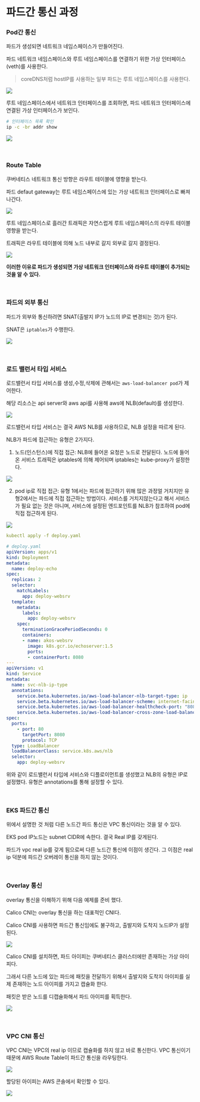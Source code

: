 # 파드간 통신 과정

### Pod간 통신

파드가 생성되면 네트워크 네임스페이스가 만들어진다.

파드 네트워크 네임스페이스와 루트 네임스페이스를 연결하기 위한 가상 인터페이스(veth)를 사용한다.

> coreDNS처럼 hostIP를 사용하는 일부 파드는 루트 네임스페이스를 사용한다.


![](https://img1.daumcdn.net/thumb/R1280x0/?scode=mtistory2&fname=https%3A%2F%2Fblog.kakaocdn.net%2Fdn%2FybvA5%2Fbtr4DtpBE9V%2FgfEQsjlcEpT5JKBjHLkh20%2Fimg.png)

루트 네임스페이스에서 네트워크 인터페이스를 조회하면, 파드 네트워크 인터페이스에 연결된 가상 인터페이스가 보인다.

```bash
# 인터페이스 목록 확인
ip -c -br addr show
```

![](https://img1.daumcdn.net/thumb/R1280x0/?scode=mtistory2&fname=https%3A%2F%2Fblog.kakaocdn.net%2Fdn%2Flwwy8%2Fbtr4xLK7Fki%2F9RX9kHeGb5CM4oj3E3kRi0%2Fimg.png)

<br>

### Route Table

쿠버네티스 네트워크 통신 방향은 라우트 테이블에 영향을 받는다.

파드 defaut gateway는 루트 네임스페이스에 있는 가상 네트워크 인터페이스로 빠져나간다.

![](https://img1.daumcdn.net/thumb/R1280x0/?scode=mtistory2&fname=https%3A%2F%2Fblog.kakaocdn.net%2Fdn%2FbcGdGv%2Fbtr4wNbs8Nv%2FOiskqKQaGbuYafs3KCQRyK%2Fimg.png)

루트 네임스페이스로 흘러간 트래픽은 자연스럽게 루트 네임스페이스의 라우트 테이블 영향을 받는다.

트래픽은 라우트 테이블에 의해 노드 내부로 갈지 외부로 갈지 결정된다.

![](https://img1.daumcdn.net/thumb/R1280x0/?scode=mtistory2&fname=https%3A%2F%2Fblog.kakaocdn.net%2Fdn%2FbZEZTG%2Fbtr4vjaX1YF%2FSRG2xTSoIHVwxPlupLTwUk%2Fimg.png)

**이러한 이유로 파드가 생성되면 가상 네트워크 인터페이스와 라우트 테이블이 추가되는 것을 알 수 있다.**


<br>

### 파드의 외부 통신

파드가 외부와 통신하려면 SNAT(출발지 IP가 노드의 IP로 변경되는 것)가 된다.

SNAT은 `iptables`가 수행한다.

![](https://img1.daumcdn.net/thumb/R1280x0/?scode=mtistory2&fname=https%3A%2F%2Fblog.kakaocdn.net%2Fdn%2FcwNjIK%2Fbtr4w539TqK%2FPo0EMsiYBCQDkURrcQP3G1%2Fimg.png)


<br>

### 로드 밸런서 타입 서비스

로드밸런서 타입 서비스를 생성,수정,삭제에 관해서는 `aws-load-balancer pod`가 제어한다.

해당 리소스는 api server와 aws api를 사용해 aws에 NLB(default)를 생성한다.

![](https://img1.daumcdn.net/thumb/R1280x0/?scode=mtistory2&fname=https%3A%2F%2Fblog.kakaocdn.net%2Fdn%2FpjzS2%2Fbtr4uQfHq3c%2FZ2Rj5iW4Hkv1eAdm6FSI01%2Fimg.png)


로드밸런서 타입 서비스는 결국 AWS NLB를 사용하므로, NLB 설정을 따르게 된다.

NLB가 파드에 접근하는 유형은 2가지다.

1. 노드(인스턴스)에 직접 접근: NLB에 들어온 요청은 노드로 전달된다. 노드에 들어온 서비스 트래픽은 iptables에 의해 제어되며 iptables는 kube-proxy가 설정한다.

![](https://img1.daumcdn.net/thumb/R1280x0/?scode=mtistory2&fname=https%3A%2F%2Fblog.kakaocdn.net%2Fdn%2Fvwo2w%2Fbtr4xiWAZer%2FPiTK325WnX4ztIJSZ57jK0%2Fimg.png)


2. pod ip로 직접 접근: 유형 1에서는 파드에 접근하기 위해 많은 과정얼 거치지만 유형2에서는 파드에 직접 접근하는 방법이다. 서비스를 거치지않는다고 해서 서비스가 필요 없는 것은 아니며, 서비스에 설정된 엔드포인트를 NLB가 참조하여 pod에 직접 접근하게 된다.

![](https://img1.daumcdn.net/thumb/R1280x0/?scode=mtistory2&fname=https%3A%2F%2Fblog.kakaocdn.net%2Fdn%2FbkGNuE%2Fbtr4t88M3ee%2FckGHlfe2AoloYogIt0ltv1%2Fimg.png)

```yaml
kubectl apply -f deploy.yaml

# deploy.yaml
apiVersion: apps/v1
kind: Deployment
metadata:
  name: deploy-echo
spec:
  replicas: 2
  selector:
    matchLabels:
      app: deploy-websrv
  template:
    metadata:
      labels:
        app: deploy-websrv
    spec:
      terminationGracePeriodSeconds: 0
      containers:
      - name: akos-websrv
        image: k8s.gcr.io/echoserver:1.5
        ports:
        - containerPort: 8080
---
apiVersion: v1
kind: Service
metadata:
  name: svc-nlb-ip-type
  annotations:
    service.beta.kubernetes.io/aws-load-balancer-nlb-target-type: ip
    service.beta.kubernetes.io/aws-load-balancer-scheme: internet-facing
    service.beta.kubernetes.io/aws-load-balancer-healthcheck-port: "8080"
    service.beta.kubernetes.io/aws-load-balancer-cross-zone-load-balancing-enabled: "true"
spec:
  ports:
    - port: 80
      targetPort: 8080
      protocol: TCP
  type: LoadBalancer
  loadBalancerClass: service.k8s.aws/nlb
  selector:
    app: deploy-websrv
```

위와 같이 로드밸런서 타입에 서비스와 디플로이먼트를 생성했고 NLB의 유형은 IP로 설정했다. 유형은 annotations를 통해 설정할 수 있다.

<br>

### EKS 파드간 통신

위에서 설명한 것 처럼 다른 노드간 파드 통신은 VPC 통신이라는 것을 알 수 있다.

EKS pod IP노드는 subnet CIDR에 속한다. 결국 Real IP를 갖게된다.

파드가 vpc real ip를 갖게 됨으로써 다른 노드간 통신에 이점이 생긴다. 그 이점은 real ip 덕분에 파드간 오버레이 통신을 하지 않는 것이다.

<br>

### Overlay 통신

overlay 통신을 이해하기 위해 다음 예제를 준비 했다.

Calico CNI는 overlay 통신을 하는 대표적인 CNI다.

Calico CNI를 사용하면 파드간 통신임에도 불구하고, 출발지와 도착지 노드IP가 설정된다.

![](https://img1.daumcdn.net/thumb/R1280x0/?scode=mtistory2&fname=https%3A%2F%2Fblog.kakaocdn.net%2Fdn%2FrTx7O%2Fbtsa9z44UvW%2FzkGkG25GDUccSx4RZwn0p1%2Fimg.png)


Calico CNI를 설치하면, 파드 아이피는 쿠버네티스 클러스터에만 존재하는 가상 아이피다.

그래서 다른 노드에 있는 파드에 패킷을 전달하기 위해서 출발지와 도착지 아이피를 실제 존재하는 노드 아이피를 가지고 캡슐화 한다.

패킷은 받은 노드를 디캡슐화해서 파드 아이피를 획득한다.

![](https://img1.daumcdn.net/thumb/R1280x0/?scode=mtistory2&fname=https%3A%2F%2Fblog.kakaocdn.net%2Fdn%2Fc3F9Oa%2Fbtsa6dokVPi%2FCjyhbbg59TPXkBTnJ4hQR0%2Fimg.png)

<br>

### VPC CNI 통신


VPC CNI는 VPC의 real ip 이므로 캡슐화를 하지 않고 바로 통신한다. VPC 통신이기 때문에 AWS Route Table이 파드간 통신을 라우팅한다.

![](https://img1.daumcdn.net/thumb/R1280x0/?scode=mtistory2&fname=https%3A%2F%2Fblog.kakaocdn.net%2Fdn%2F5oKrt%2Fbtsa9zqtmFs%2F14TBAHNeURoNji6bOJ2ku0%2Fimg.png)

할당된 아이피는 AWS 콘솔에서 확인할 수 있다.

![](https://img1.daumcdn.net/thumb/R1280x0/?scode=mtistory2&fname=https%3A%2F%2Fblog.kakaocdn.net%2Fdn%2FteR0R%2Fbtsbmgyhbmq%2FV6noi2w2RUS1i1KkOKEjak%2Fimg.png)

